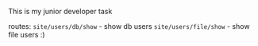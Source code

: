 This is my junior developer task

routes:
`site/users/db/show` - show db users
`site/users/file/show` - show file users
:)
